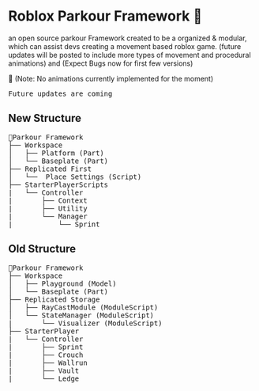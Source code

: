 # Roblox Parkour Framework 👟

an open source parkour Framework created to be a organized & modular, which can assist devs creating a movement based roblox game.
(future updates will be posted to include more types of movement and procedural animations) and  (Expect Bugs now for first few versions)

📝 (Note: No animations currently implemented for the moment) 

<pre>
Future updates are coming
</pre>

## New Structure
<pre>
📃Parkour Framework
├── Workspace
│   ├── Platform (Part)
│   └── Baseplate (Part)
├── Replicated First
│   └──  Place Settings (Script)
├── StarterPlayerScripts
|   └── Controller
|       ├── Context
|       ├── Utility
|       └── Manager
|           └── Sprint
</pre>

## Old Structure
<pre>
📃Parkour Framework
├── Workspace
│   ├── Playground (Model)
│   └── Baseplate (Part)
├── Replicated Storage
│   ├── RayCastModule (ModuleScript)
│   └── StateManager (ModuleScript) 
|       └── Visualizer (ModuleScript)
├── StarterPlayer
|   └── Controller
|       ├── Sprint
|       ├── Crouch
|       ├── Wallrun
|       ├── Vault
|       └── Ledge
</pre>
